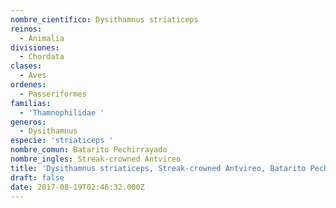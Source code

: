 ```yaml
---
nombre_cientifico: Dysithamnus striaticeps
reinos:
  - Animalia
divisiones:
  - Chordata
clases:
  - Aves
ordenes:
  - Passeriformes
familias:
  - 'Thamnophilidae '
generos:
  - Dysithamnus
especie: 'striaticeps '
nombre_comun: Batarito Pechirrayado
nombre_ingles: Streak-crowned Antvireo
title: 'Dysithamnus striaticeps, Streak-crowned Antvireo, Batarito Pechirrayado'
draft: false
date: 2017-08-19T02:46:32.000Z
---
```


